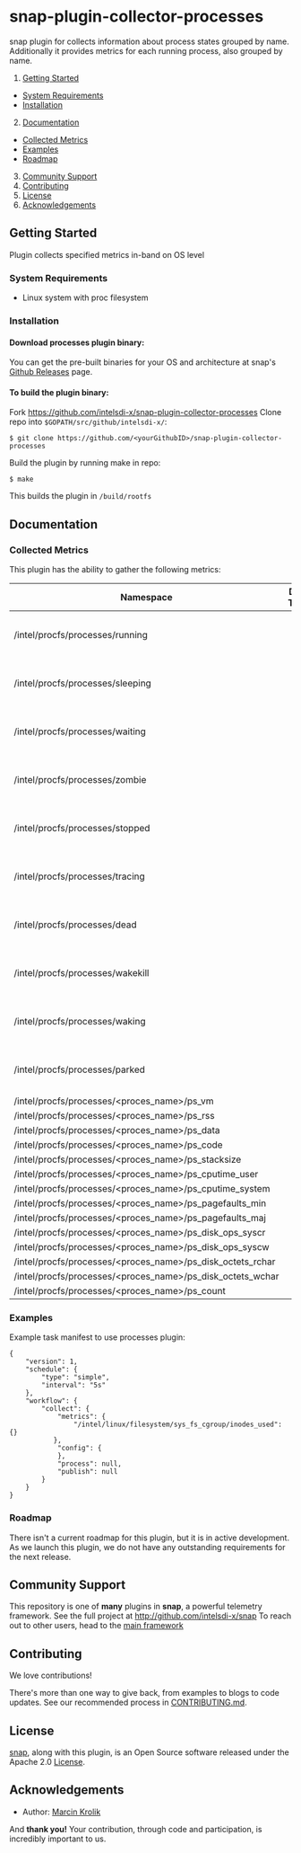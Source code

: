 # snap-plugin-collector-processes

snap plugin for collects information about process states grouped by name. Additionally it provides metrics for each running process, also grouped by name. 

1. [Getting Started](#getting-started)
  * [System Requirements](#system-requirements)
  * [Installation](#installation)
2. [Documentation](#documentation)
  * [Collected Metrics](#collected-metrics)
  * [Examples](#examples)
  * [Roadmap](#roadmap)
3. [Community Support](#community-support)
4. [Contributing](#contributing)
5. [License](#license)
6. [Acknowledgements](#acknowledgements)

## Getting Started

 Plugin collects specified metrics in-band on OS level

### System Requirements

 - Linux system with proc filesystem

### Installation
#### Download processes plugin binary:
You can get the pre-built binaries for your OS and architecture at snap's [Github Releases](https://github.com/intelsdi-x/snap/releases) page.

#### To build the plugin binary:
Fork https://github.com/intelsdi-x/snap-plugin-collector-processes
Clone repo into `$GOPATH/src/github/intelsdi-x/`:
```
$ git clone https://github.com/<yourGithubID>/snap-plugin-collector-processes
```
Build the plugin by running make in repo:
```
$ make
```
This builds the plugin in `/build/rootfs`

## Documentation

### Collected Metrics
This plugin has the ability to gather the following metrics:

Namespace | Data Type | Description (optional)
----------|-----------|-----------------------
/intel/procfs/processes/running | | Number of processes in state running
/intel/procfs/processes/sleeping | | Number of processes in state sleeping
/intel/procfs/processes/waiting | | Number of processes in state waiting
/intel/procfs/processes/zombie | | Number of processes in state zombie
/intel/procfs/processes/stopped | | Number of processes in state stopped
/intel/procfs/processes/tracing | | Number of processes in state tracing
/intel/procfs/processes/dead | | Number of processes in state dead
/intel/procfs/processes/wakekill | | Number of processes in state wakekill
/intel/procfs/processes/waking | | Number of processes in state waking
/intel/procfs/processes/parked | | Number of processes in state parked
/intel/procfs/processes/\<proces_name\>/ps_vm | |
/intel/procfs/processes/\<proces_name\>/ps_rss | |
/intel/procfs/processes/\<proces_name\>/ps_data | |
/intel/procfs/processes/\<proces_name\>/ps_code | |
/intel/procfs/processes/\<proces_name\>/ps_stacksize | |
/intel/procfs/processes/\<proces_name\>/ps_cputime_user | |
/intel/procfs/processes/\<proces_name\>/ps_cputime_system | |
/intel/procfs/processes/\<proces_name\>/ps_pagefaults_min | |
/intel/procfs/processes/\<proces_name\>/ps_pagefaults_maj | |
/intel/procfs/processes/\<proces_name\>/ps_disk_ops_syscr | |
/intel/procfs/processes/\<proces_name\>/ps_disk_ops_syscw | |
/intel/procfs/processes/\<proces_name\>/ps_disk_octets_rchar | |
/intel/procfs/processes/\<proces_name\>/ps_disk_octets_wchar | |
/intel/procfs/processes/\<proces_name\>/ps_count | |

### Examples
Example task manifest to use processes plugin:
```
{
    "version": 1,
    "schedule": {
        "type": "simple",
        "interval": "5s"
    },
    "workflow": {
        "collect": {
            "metrics": {
                "/intel/linux/filesystem/sys_fs_cgroup/inodes_used": {}
           },
            "config": {
            },
            "process": null,
            "publish": null
        }
    }
}

```


### Roadmap
There isn't a current roadmap for this plugin, but it is in active development. As we launch this plugin, we do not have any outstanding requirements for the next release.

## Community Support
This repository is one of **many** plugins in **snap**, a powerful telemetry framework. See the full project at http://github.com/intelsdi-x/snap To reach out to other users, head to the [main framework](https://github.com/intelsdi-x/snap#community-support)

## Contributing
We love contributions!

There's more than one way to give back, from examples to blogs to code updates. See our recommended process in [CONTRIBUTING.md](CONTRIBUTING.md).

## License
[snap](http://github.com/intelsdi-x/snap), along with this plugin, is an Open Source software released under the Apache 2.0 [License](LICENSE).

## Acknowledgements

* Author: [Marcin Krolik](https://github.com/marcin-krolik)

And **thank you!** Your contribution, through code and participation, is incredibly important to us.